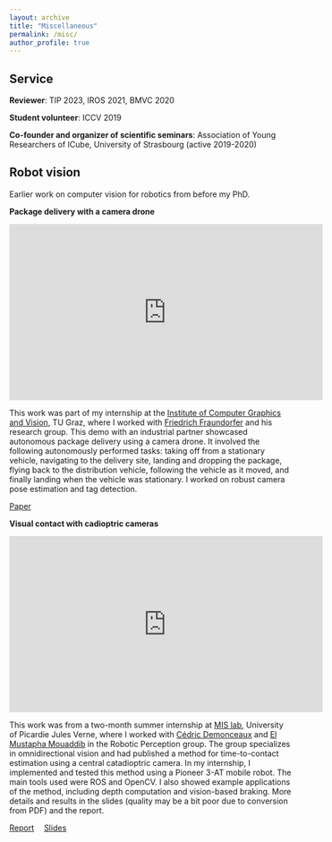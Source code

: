 ```yaml
---
layout: archive
title: "Miscellaneous"
permalink: /misc/
author_profile: true
---
```


## Service

**Reviewer**: TIP 2023, IROS 2021, BMVC 2020  

**Student volunteer**: ICCV 2019  

**Co-founder and organizer of scientific seminars**: Association of Young Researchers of ICube, University of Strasbourg (active 2019-2020)   


## Robot vision

Earlier work on computer vision for robotics from before my PhD.

**Package delivery with a camera drone**  

<iframe width="560" height="315" src="https://www.youtube.com/embed/bxM6dls2wuo" frameborder="0" allow="accelerometer; autoplay; clipboard-write; encrypted-media; gyroscope; picture-in-picture" allowfullscreen></iframe>    
  
This work was part of my internship at the [Institute of Computer Graphics and Vision](https://www.tugraz.at/institute/icg/home/), TU Graz, where I worked with [Friedrich Fraundorfer](https://www.tugraz.at/institute/icg/research/team-fraundorfer/people/friedrich-fraundorfer/) and his research group. This demo with an industrial partner showcased autonomous package delivery using a camera drone. It involved the following autonomously performed tasks: taking off from a stationary vehicle, navigating to the delivery site, landing and dropping the package, flying back to the distribution vehicle, following the vehicle as it moved, and finally landing when the vehicle was stationary. I worked on robust camera pose estimation and tag detection.  
  
[Paper](https://graz.elsevierpure.com/en/publications/package-delivery-experiments-with-a-camera-drone)


**Visual contact with cadioptric cameras**

<iframe src="https://drive.google.com/file/d/15TfjvueRHcyqLvz3zdAiU60KdjgFEIKi/preview" width="560" height="315" frameborder="0" allow="accelerometer; autoplay; encrypted-media; gyroscope; picture-in-picture" allowfullscreen></iframe>  
  
This work was from a two-month summer internship at [MIS lab](https://www.mis.u-picardie.fr), University of Picardie Jules Verne, where I worked with [Cédric Demonceaux](https://sites.google.com/view/cedricdemonceaux/home) and [El Mustapha Mouaddib](https://home.mis.u-picardie.fr/~mouaddib/index.php?page=accueil) in the Robotic Perception group. The group specializes in omnidirectional vision and had published a method for time-to-contact estimation using a central catadioptric camera. In my internship, I implemented and tested this method using a Pioneer 3-AT mobile robot. The main tools used were ROS and OpenCV. I also showed example applications of the method, including depth computation and vision-based braking. More details and results in the slides (quality may be a bit poor due to conversion from PDF) and the report.  
  
[Report](/files/Publications/VisualContact_Report.pdf) <span style="display: inline-block; width: 10px;"></span> [Slides](https://docs.google.com/presentation/d/1c3bOevwVjbf8PJqQAFYKfqNDCrETQdBFC3qn7KOI7lY/edit?usp=sharing)



